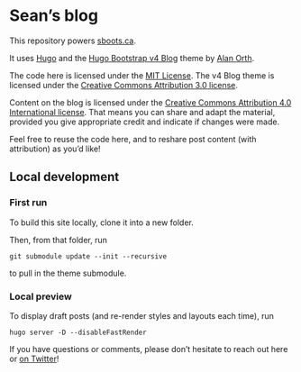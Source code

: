 # Sean’s blog

This repository powers [sboots.ca](https://sboots.ca/).

It uses [Hugo](https://gohugo.io) and the [Hugo Bootstrap v4 Blog](https://github.com/alanorth/hugo-theme-bootstrap4-blog) theme by [Alan Orth](https://github.com/alanorth).

The code here is licensed under the [MIT License](https://github.com/sboots/sboots.ca/blob/master/LICENSE). The v4 Blog theme is licensed under the [Creative Commons Attribution 3.0 license](https://github.com/alanorth/hugo-theme-bootstrap4-blog/blob/master/LICENSE.txt). 

Content on the blog is licensed under the [Creative Commons Attribution 4.0 International license](https://creativecommons.org/licenses/by/4.0/). That means you can share and adapt the material, provided you give appropriate credit and indicate if changes were made.

Feel free to reuse the code here, and to reshare post content (with attribution) as you’d like!

## Local development

### First run

To build this site locally, clone it into a new folder.

Then, from that folder, run

```
git submodule update --init --recursive
```

to pull in the theme submodule.

### Local preview

To display draft posts (and re-render styles and layouts each time), run

```
hugo server -D --disableFastRender
```

If you have questions or comments, please don’t hesitate to reach out here or [on Twitter](https://twitter.com/sboots)!
